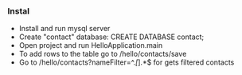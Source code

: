 



  ### Instal

 - Install and run mysql server
 - Create "contact" database: CREATE DATABASE contact;
 - Open project and run HelloApplication.main
 - To add rows to the table go to /hello/contacts/save
 - Go to /hello/contacts?nameFilter=^.*[*].*$ for gets filtered contacts
